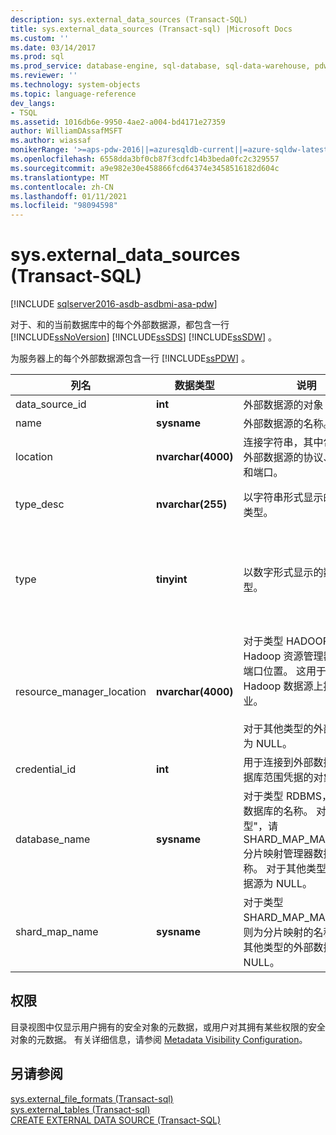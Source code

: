 ```yaml
---
description: sys.external_data_sources (Transact-SQL)
title: sys.external_data_sources (Transact-sql) |Microsoft Docs
ms.custom: ''
ms.date: 03/14/2017
ms.prod: sql
ms.prod_service: database-engine, sql-database, sql-data-warehouse, pdw
ms.reviewer: ''
ms.technology: system-objects
ms.topic: language-reference
dev_langs:
- TSQL
ms.assetid: 1016db6e-9950-4ae2-a004-bd4171e27359
author: WilliamDAssafMSFT
ms.author: wiassaf
monikerRange: '>=aps-pdw-2016||=azuresqldb-current||=azure-sqldw-latest||>=sql-server-2016||>=sql-server-linux-2017||=azuresqldb-mi-current'
ms.openlocfilehash: 6558dda3bf0cb87f3cdfc14b3beda0fc2c329557
ms.sourcegitcommit: a9e982e30e458866fcd64374e3458516182d604c
ms.translationtype: MT
ms.contentlocale: zh-CN
ms.lasthandoff: 01/11/2021
ms.locfileid: "98094598"
---
```

# <a name="sysexternal_data_sources-transact-sql"></a>sys.external_data_sources (Transact-SQL)

[!INCLUDE [sqlserver2016-asdb-asdbmi-asa-pdw](../../includes/applies-to-version/sqlserver2016-asdb-asdbmi-asa-pdw.md)]

  对于、和的当前数据库中的每个外部数据源，都包含一行 [!INCLUDE[ssNoVersion](../../includes/ssnoversion-md.md)] [!INCLUDE[ssSDS](../../includes/sssds-md.md)] [!INCLUDE[ssSDW](../../includes/sssdw-md.md)] 。  
  
 为服务器上的每个外部数据源包含一行 [!INCLUDE[ssPDW](../../includes/sspdw-md.md)] 。  
  
|列名|数据类型|说明|范围|  
|-----------------|---------------|-----------------|-----------|  
|data_source_id|**int**|外部数据源的对象 ID。||  
|name|**sysname**|外部数据源的名称。||  
|location|**nvarchar(4000)**|连接字符串，其中包括用于外部数据源的协议、IP 地址和端口。||  
|type_desc|**nvarchar(255)**|以字符串形式显示的数据源类型。|HADOOP、RDBMS、SHARD_MAP_MANAGER、RemoteDataArchiveTypeExtDataSource|  
|type|**tinyint**|以数字形式显示的数据源类型。|0-HADOOP<br /><br /> 1-RDBMS<br /><br /> 2-SHARD_MAP_MANAGER<br /><br /> 3-RemoteDataArchiveTypeExtDataSource|  
|resource_manager_location|**nvarchar(4000)**|对于类型 HADOOP，为 Hadoop 资源管理器的 IP 和端口位置。 这用于在 Hadoop 数据源上提交作业。<br /><br /> 对于其他类型的外部数据源为 NULL。||  
|credential_id|**int**|用于连接到外部数据源的数据库范围凭据的对象 ID。||  
|database_name|**sysname**|对于类型 RDBMS，为远程数据库的名称。 对于 "类型"，请 SHARD_MAP_MANAGER 分片映射管理器数据库的名称。 对于其他类型的外部数据源为 NULL。||  
|shard_map_name|**sysname**|对于类型 SHARD_MAP_MANAGER，则为分片映射的名称。 对于其他类型的外部数据源为 NULL。||  
  
## <a name="permissions"></a>权限  
 目录视图中仅显示用户拥有的安全对象的元数据，或用户对其拥有某些权限的安全对象的元数据。 有关详细信息，请参阅 [Metadata Visibility Configuration](../../relational-databases/security/metadata-visibility-configuration.md)。  
  
## <a name="see-also"></a>另请参阅  
 [sys.external_file_formats &#40;Transact-sql&#41;](../../relational-databases/system-catalog-views/sys-external-file-formats-transact-sql.md)   
 [sys.external_tables &#40;Transact-sql&#41;](../../relational-databases/system-catalog-views/sys-external-tables-transact-sql.md)   
 [CREATE EXTERNAL DATA SOURCE (Transact-SQL)](../../t-sql/statements/create-external-data-source-transact-sql.md)  
  
  
